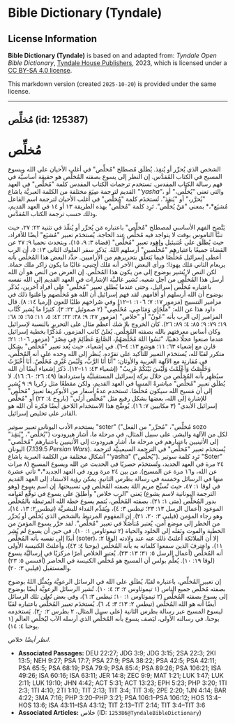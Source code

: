 # Bible Dictionary (Tyndale)

## License Information

**Bible Dictionary (Tyndale)** is based on and adapted from: _Tyndale Open Bible Dictionary_, [Tyndale House Publishers](https://tyndaleopenresources.com/), 2023, which is licensed under a [CC BY-SA 4.0 license](https://creativecommons.org/licenses/by-sa/4.0/legalcode.en).

This markdown version (created `2025-10-20`) is provided under the same license.



--------------------------------

## مُخلِّص (id: 125387)

مُخلِّص
=======

الشخص الذي يُحرِّر أو يُنقِذ. يُطلَق مُصطلح "مُخلِّص" في أغلب الأحيان على الله ويسوع المسيح في الكتاب المُقدَّس. إن النظر إلى يسوع بصفته المُخلِّص هو حقيقة أساسيَّة في فهم رسالة الكتاب المقدس. تستخدم ترجمات الكتاب المقدس كلمة "مُخلِّص" في العهد القديم لترجمة صِيَغ مختلفة من الكلمة العبريَّة ياشاع *"‘yasha"*، والتي تعني "يُخلِّص،" أو "يُحرَّر،" أو "يُنقِذ". تُستخدَم كلمة "مُخلِّص" في أغلب الأحيان لترجمة اسم الفاعل مُشيَع*،* بمعنى "مَنْ يُخلِّص". تَرِد كلمة "مُخلِّص" بهذه الطريقة ١٣ أو ١٤ في العهد القديم، وذلك حسب ترجمة الكتاب المُقدَّس.

يَتَّضح الفهم الأساسي لمصطلح "مُخلِّص" باعتباره مَن يُحرِّر أو يُنقِّذ في تثنية ٢٢: ٢٧، حيث تنبَّأ الناموس بوقت لا يتواجد فيه مُخلِّص عند الحاجة. يُستخدَم تعبير "مُشيَع" أيضًا للأفراد، حيث يُطلَق على عُثنيئيل وإهود تعبير "مُخلِّص" (قضاة ٣: ٩، ١٥)، ويتحدث نحميا ٩: ٢٧ عن القضاة جميعًا باعتبارهم "مُخلِّصين" أرسلهم اللهُ. يَذكر سفر الملوك الثاني ١٣: ٥، أن الرب أعطى إسرائيل مُخلِّصًا فيما يَتعلَّق بتحريرهم من الأراميين. حدَّد البعض هذا المُخلِّص بأنه يربعام الثاني مَلك يهوذا؛ ورأى البعض الآخر أنه مَلك أجنبي، غالبًا ما يكون زاكر ملك حماة. لكن النص لا يُشير بوضوح إلى من يكون هذا المُخلِّص. إن الغرض من النص هو أن الله أرسل هذا المُخلِّص من أجل شعبه. تُشير غالبيَّة الإشارات في العهد القديم إلى الله نفسه باعتباره مُخلِّص إسرائيل، وحتى عندما يُطلق تعبير "مُخلِّص" على أفراد آخرين، يُذكَر بوضوح أن الله أرسلهم أو أقامهم. لقد فهم إسرائيل أن الله هو مُخلِّصهم وأعلنوا ذلك في مزامير التسبيح (مزمور ١٧: ٧؛ ١٠٦: ١–١٢) وفي صُراخهم طلبًا للعون (إرميا ١٤: ٨). قال داود هذا عن الله: "مَلْجَإِي وَمَنَاصِي. مُخَلِّصِي" (٢ صموئيل ٢٢: ٣). كثيرًا ما يُشير كُتَّاب المزامير إلى الرب بأنه "عَونٌ" أو "خلاص" (مزمور ٢٧: ٩؛ ٣٨: ٢٢؛ ٤٢: ٥، ١١؛ ٦٥: ٥؛ ٦٨: ١٩؛ ٧٩: ٩؛ ٨٥: ٤؛ ٨٩: ٢٦). كان الخروج بلا شك أعظم مثال على التحرير بالنسبة لإسرائيل وكان أساس معرفتهم بالله بصفته المُخلِّص. يُعلنُ كاتب المزمور، مُذكِّرًا بخطية إسرائيل عندما صنعوا عجلًا ذهبيًا، "نَسُوا اللهَ مُخَلِّصَهُمُ، الصَّانِعَ عَظَائِمَ فِي مِصْرَ" (مزمور ١٠٦: ٢١؛ قارن مع إشعياء ٦٣: ١١؛ هوشع ١٣: ٤–٦). في إشعياء، حيث يُعد تعبير "مُخلِّص" بشكل متكرر لقبًا لله، يُستخدَم التعبير للتأكيد على تفرّده. يُنظر إلى الله وحده على أنه المُخلِّص، في مُقارنة مع الآلهة الغريبة والأوثان: "أَنَا أَنَا الرَّبُّ، وَلَيْسَ غَيْرِي مُخَلِّصٌ. أَنَا أَخْبَرْتُ وَخَلَّصْتُ وَأَعْلَمْتُ وَلَيْسَ بَيْنَكُمْ غَرِيبٌ" (إشعياء ٤٣: ١١–١٢). ذَكرَ إشعياء أيضًا أن الله سيُظهِر بأنه المُخلِّص من خلال بركة إسرائيل المستقبليَّة واستردادها (٤٩: ٢٦؛ ٦٠: ١٦). لا يُطلَق تعبير "مُخلِّص" مباشرةً المسيا في العهد القديم، ولكن مقطعًا مثل زكريا ٩: ٩ يُشير إلى أن مَسيح الله سيكون مُخلِّصًا. تَستخدم عدةُ أسفار من الأبوكريفا تعبيرَ "مُخلِّص" للإشارة إلى الله، بعضها بشكل رفيع مثل "مُخلِّص أزلي" (باروخ ٤: ٢٢) أو "مُخلِّص إسرائيل الأبدي" (٣ مكابيين ٧: ١٦). يُوضِّح هذا الاستخدام اللاحق أيضًا فكرة أن الله هو القادر على تخليص إسرائيل.

يستخدم الأدب اليوناني تعبير سوتير "soter" ("مُخلِّص"، "مُحرِّر" من الفعل sozo "يُخلِّص"، "يُنقِذ") لكل من الآلهة والبشر. على سبيل المثال، في مرحلة ما، أشار هيرودوت إلى الأثينيين باعتبارهم في مرحلة ما، أشار هيرودوت إلى الأثينيين باعتبارهم "مُخلِّصي" اليونان (7\.139\.5 *Persian Wars*). يُستخدَم تعبير "مُخلِّص" في الترجمة السبعينيَّة لترجمة أشكال مختلفة من الكلمة العبرية ياشاع "‘yasha" ("يُخلِّص"). تَرِد كلمة سوتير "Soter" ٢٤ مرة في العهد الجديد، وتُستخدَم حصريًا في الحديث عن الله ويسوع المسيح (٨ مرات عن الله، و١٦ مرة عن المسيح). من بين ٢٤ مرة ورود في العهد الجديد*،* تأتي عشرة منها في الرسائل وخمسة في رسالة بطرس الثانية. يمكن رؤية الاستناد إلى العهد القديم في لوقا ١: ٤٧، حيث تُسبِّح مريم اللهَ بصفته المُخلِّص في تسبيحتها. إن اسم يسوع (وهو الترجمة اليونانية لاسم يشوع) يَعني "الرب خلاص" وأُطلِقَ على يسوع في توقُّع لقيامه بدور المُخلِّص (متى ١: ٢١). بصفته المُخلِّص، يُتمم يسوع خطة الله المرتبطة بالمُخلِّص الموعود (أعمال الرسل ١٣: ٢٣؛ تيطس ٣: ٤)، ويُقدِّم الفداء للبشريَّة (تيطس ٢: ١٣، ١٤)، وهو رجاء المؤمن (فيلبي ٣: ٢٠، ٢١). إن المفهوم المرتبط بالشخص الذي يُخلِّص أو يُحرِّر من الخطر إلى موضع آمن، يُعتبر مُتأصًلًا في تعبير "مُخلِّص". لقد حرَّر يسوع المؤمنَ من الخطية والموت ونَقله إلى الخلود والحياة (٢ تيموثاوس ١: ١٠). في حين أن يسوع لم يُشِر أبدًا إلى نفسه بأنه المُخلِّص (soter)، إلا أن الملائكة أعلنتْ ذلك عنه عند ولادته (لوقا ٢: ١١)، واعترفَ الذين سمعوا كلماته به بأنه المُخلِّص (يوحنا ٤: ٤٢)، وأعلنتْ الكنيسة الأولى أنه المُخلِّص (أعمال الرسل ٥: ٣١؛ ١٣: ٢٣). يُعتبر الخلاص أمرًا مركزيًا في إرساليَّة يسوع (لوقا ١٩: ١٠). يُعلِّم بولس أن المسيح هو مُخلِّص الكنيسة في الحاضر (أفسس ٥: ٢٣) والمستقبل (فيلبي ٣: ٢٠).

إن تعبير المُخلِّص، باعتباره لقبًا، يُطلَق على الله في الرسائل الرعويَّة ويُمثِّل اللهُ بوضوح بصفته مُخلِّص جميع الناس (١ تيموثاوس ٢: ٣؛ ٤: ١٠). تُشير الرسائل الرعويَّة أيضًا بوضوح إلى يسوع بصفته المُخلِّص (٢ تيموثاوس ١: ١٠؛ تيطس ٣: ٦)، وفي بعض تُعلِن تلك الرسائل أيضًا أنه هو الله المُخلِّص (تيطس ٢: ١٣؛ ٣: ٤، ٦). يُستخدَم تعبير المُخلِّص باعتباره لقبًا ليسوع المسيح عبر رسالة بطرس الثانية (على سبيل المثال، ٢ بطرس ٢: ٢٠). يَستخدِمه يوحنا، في رسالته الأولى، ليَصف يسوع بأنه المُخلِّص الذي أرسله الآب ليُخلِّص العالَم (١ يوحنا ٤: ١٤).

*انظر أيضًا* خلاص.

* **Associated Passages:** DEU 22:27; JDG 3:9; JDG 3:15; 2SA 22:3; 2KI 13:5; NEH 9:27; PSA 17:7; PSA 27:9; PSA 38:22; PSA 42:5; PSA 42:11; PSA 65:5; PSA 68:19; PSA 79:9; PSA 85:4; PSA 89:26; PSA 106:21; ISA 49:26; ISA 60:16; ISA 63:11; JER 14:8; ZEC 9:9; MAT 1:21; LUK 1:47; LUK 2:11; LUK 19:10; JHN 4:42; ACT 5:31; ACT 13:23; EPH 5:23; PHP 3:20; 1TI 2:3; 1TI 4:10; 2TI 1:10; TIT 2:13; TIT 3:4; TIT 3:6; 2PE 2:20; 1JN 4:14; BAR 4:22; 3MA 7:16; PHP 3:20–PHP 3:21; PSA 106:1–PSA 106:12; HOS 13:4–HOS 13:6; ISA 43:11–ISA 43:12; TIT 2:13–TIT 2:14; TIT 3:4–TIT 3:6
* **Associated Articles:** خلاص (ID: `125386@TyndaleBibleDictionary`)

